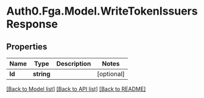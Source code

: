 # Auth0.Fga.Model.WriteTokenIssuersResponse

## Properties

Name | Type | Description | Notes
------------ | ------------- | ------------- | -------------
**Id** | **string** |  | [optional] 

[[Back to Model list]](../README.md#models) [[Back to API list]](../README.md#api-endpoints) [[Back to README]](../README.md)

